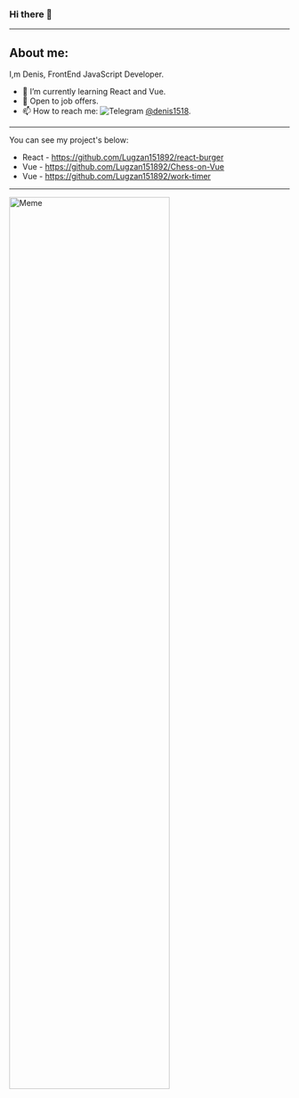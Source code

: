 ### Hi there 👋

---
## About me:
I,m Denis, FrontEnd JavaScript Developer. 
- 🌱 I’m currently learning React and Vue.
- 👯 Open to job offers.
- 📫 How to reach me: <img src='https://img.shields.io/badge/Telegram-blue' alt='Telegram'> [@denis1518](https://t.me/@denis1518).

---
You can see my project's below:
- React - https://github.com/Lugzan151892/react-burger
- Vue - https://github.com/Lugzan151892/Chess-on-Vue
- Vue - https://github.com/Lugzan151892/work-timer
---

<img src='https://preview.redd.it/f06bdrfictf31.jpg?auto=webp&s=87fb86fbfa99bff736321e634798db5c2d9e0ae1' alt='Meme' style='height: 40vh; width: 30vw'>

<!--
**Lugzan151892/Lugzan151892** is a ✨ _special_ ✨ repository because its `README.md` (this file) appears on your GitHub profile.

Here are some ideas to get you started:

- 🔭 I’m currently working on ...
- 🌱 I’m currently learning ...
- 👯 I’m looking to collaborate on ...
- 🤔 I’m looking for help with ...
- 💬 Ask me about ...
- 📫 How to reach me: ...
- 😄 Pronouns: ...
- ⚡ Fun fact: ...
-->
